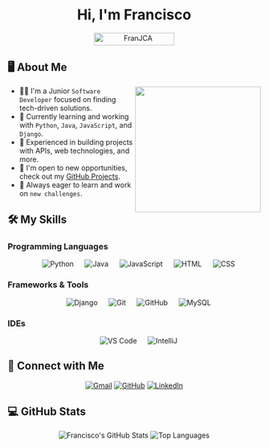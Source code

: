<!--
**FranJCA/FranJCA** is a ✨ _special_ ✨ repository because its `README.md` (this file) appears on your GitHub profile.

Here are some ideas to get you started:

- 🔭 I’m currently working on ...
- 🌱 I’m currently learning ...
- 👯 I’m looking to collaborate on ...
- 🤔 I’m looking for help with ...
- 💬 Ask me about ...
- 📫 How to reach me: ...
- 😄 Pronouns: ...
- ⚡ Fun fact: ...
-->
<h1 align="center">Hi, I'm Francisco</h1>

<p align="center">
  <img src="https://komarev.com/ghpvc/?username=FranJCA&label=Profile%20views&color=0047AB&style=plastic" alt="FranJCA" height=25px, width=160px/>
</p>

## 🖥️ About Me

<picture> <img align="right" src="https://media.giphy.com/media/3ohzdIuqJoo8QdKlnW/giphy.gif" width=250px></picture>

- 👨‍💻 I'm a Junior `Software Developer` focused on finding tech-driven solutions.
- 🌱 Currently learning and working with `Python`, `Java`, `JavaScript`, and `Django`.
- 🔧 Experienced in building projects with APIs, web technologies, and more.
- 💼 I'm open to new opportunities, check out my [GitHub Projects](https://github.com/FranJCA).
- 🧠 Always eager to learn and work on `new challenges`.

## 🛠️ My Skills

### Programming Languages

<p align="center"> 
  &emsp; <img alt="Python" src="https://img.shields.io/badge/Python-%2314354C.svg?style=plastic&logo=python&logoColor=white">
  &emsp; <img alt="Java" src="https://img.shields.io/badge/Java-%23007396.svg?style=plastic&logo=java&logoColor=white">
  &emsp; <img alt="JavaScript" src="https://img.shields.io/badge/JavaScript-%23F7DF1E.svg?style=plastic&logo=javascript&logoColor=black">
  &emsp; <img alt="HTML" src="https://img.shields.io/badge/HTML5-%23E34F26.svg?style=plastic&logo=html5&logoColor=white">
  &emsp; <img alt="CSS" src="https://img.shields.io/badge/CSS3-%231572B6.svg?style=plastic&logo=css3&logoColor=white">
</p>

### Frameworks & Tools

<p align="center">
  &emsp; <img alt="Django" src="https://img.shields.io/badge/django-%23092E20.svg?style=plastic&logo=django&logoColor=white">
  &emsp; <img alt="Git" src="https://img.shields.io/badge/Git-%23F05033.svg?style=plastic&logo=git&logoColor=white">
  &emsp; <img alt="GitHub" src="https://img.shields.io/badge/GitHub-%23181717.svg?style=plastic&logo=github&logoColor=white">
  &emsp; <img alt="MySQL" src="https://img.shields.io/badge/mysql-%234479A1.svg?style=plastic&logo=mysql&logoColor=white">
</p>

### IDEs

<p align="center">
  &emsp; <img alt="VS Code" src="https://img.shields.io/badge/Visual%20Studio%20Code-0078d7.svg?style=plastic&logo=visual-studio-code&logoColor=white">
  &emsp; <img alt="IntelliJ" src="https://img.shields.io/badge/IntelliJ-000000?style=plastic&logo=intellij-idea&logoColor=white">
</p>

## 🔗 Connect with Me

<p align="center">
  <a href="mailto:Franjca12@gmail.com"><img alt="Gmail" src="https://img.shields.io/badge/gmail-D14836?style=plastic&logo=gmail&logoColor=white"></a>
  <a href="https://github.com/FranJCA"><img alt="GitHub" src="https://img.shields.io/badge/github-181717.svg?style=plastic&logo=github&logoColor=white"></a>
  <a href="https://www.linkedin.com/in/franjca/"><img alt="LinkedIn" src="https://img.shields.io/badge/linkedin-0A66C2.svg?style=plastic&logo=linkedin&logoColor=white"></a>
</p>

## 💻 GitHub Stats

<p align="center">
  <img alt="Francisco's GitHub Stats" src="https://github-readme-stats.vercel.app/api?username=FranJCA&show_icons=true&theme=tokyonight&count_private=true&locale=en">
  <img alt="Top Languages" src="https://github-readme-stats.vercel.app/api/top-langs/?username=FranJCA&langs_count=8&theme=tokyonight">
</p>
